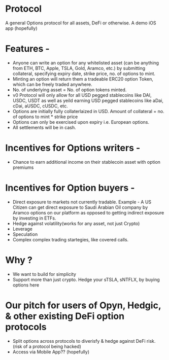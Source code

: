 # Protocol

A general Options protocol for all assets, DeFi or otherwise. A demo iOS app (hopefully)

# Features -

- Anyone can write an option for any whitelisted asset (can be anything from ETH, BTC, Apple, TSLA, Gold, Aramco, etc.) by submitting collateral, specifying expiry date, strike price, no. of options to mint.
- Minting an option will return them a tradeable ERC20 option Token, which can be freely traded anywhere.
- No. of underlying asset = No. of option tokens minted.
- v0 Protocol will only allow for all USD pegged stablecoins like DAI, USDC, USDT as well as yeild earning USD pegged stablecoins like aDai, cDai, aUSDC, cUSDC, etc.
- Options are initially fully collaterlaized in USD. Amount of collateral = no. of options to mint * strike price
- Options can only be exercised upon expiry i.e. European options.
- All settlements will be in cash.

# Incentives for Options writers -

- Chance to earn additional income on their stablecoin asset with option premiums

# Incentives for Option buyers -

- Direct exposure to markets not currently tradable. Example - A US Citizen can get direct exposure to Saudi Arabian Oil company by Aramco options on our platform as opposed to getting indirect exposure by investing in ETFs.
- Hedge against volatility(works for any asset, not just Crypto)
- Leverage 
- Speculation
- Complex complex trading startegies, like covered calls.

# Why ?

- We want to build for simplicity
- Support more than just crypto. Hedge your sTSLA, sNTFLX, by buying options here


# Our pitch for users of Opyn, Hedgic, & other existing DeFi option protocols

- Split options across protocols to diverisfy & hedge against DeFi risk. (risk of a protocol being hacked)
- Access via Mobile App?? (hopefully)